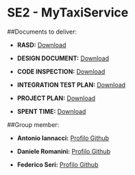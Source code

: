 # SE2 - MyTaxiService

##Documents to deliver:
* **RASD:**
[Download](https://github.com/daler3/se2project/blob/master/Deliveries/RASD%20-%20version%202%20-%20MyTaxiService%20-%20Iannacci_Romanini_Seri.pdf)

* **DESIGN DOCUMENT:**
[Download](https://github.com/daler3/se2project/blob/master/Deliveries/Design%20Document%20-%20version%202%20-%20MyTaxiService%20-%20Iannacci_Romanini_Seri.pdf)

* **CODE INSPECTION:**
[Download](https://github.com/daler3/se2project/blob/master/Deliveries/Code%20Inspection%20-%20Version%202.pdf)

* **INTEGRATION TEST PLAN:**
[Download](https://github.com/daler3/se2project/blob/master/Deliveries/Integration%20Test%20Plan%20-%20version%202%20-%20MyTaxiService%20-%20Iannacci_Romanini_Seri.pdf)

* **PROJECT PLAN:**
[Download](https://github.com/daler3/se2project/blob/master/Deliveries/Project%20Plan%20-%20version%202%20-%20MyTaxiService%20-%20Iannacci_Romanini_Seri.pdf)

* **SPENT TIME:**
[Download](https://github.com/daler3/se2project/blob/master/Deliveries/Spent_Time%20-%20Iannacci_Romanini_Seri.pdf)

##Group member:
* **Antonio Iannacci:**
[Profilo Github](https://github.com/antonioia)

* **Daniele Romanini:**
[Profilo Github](https://github.com/daler3)

* **Federico Seri:**
[Profilo Github](https://github.com/Timmy93)
